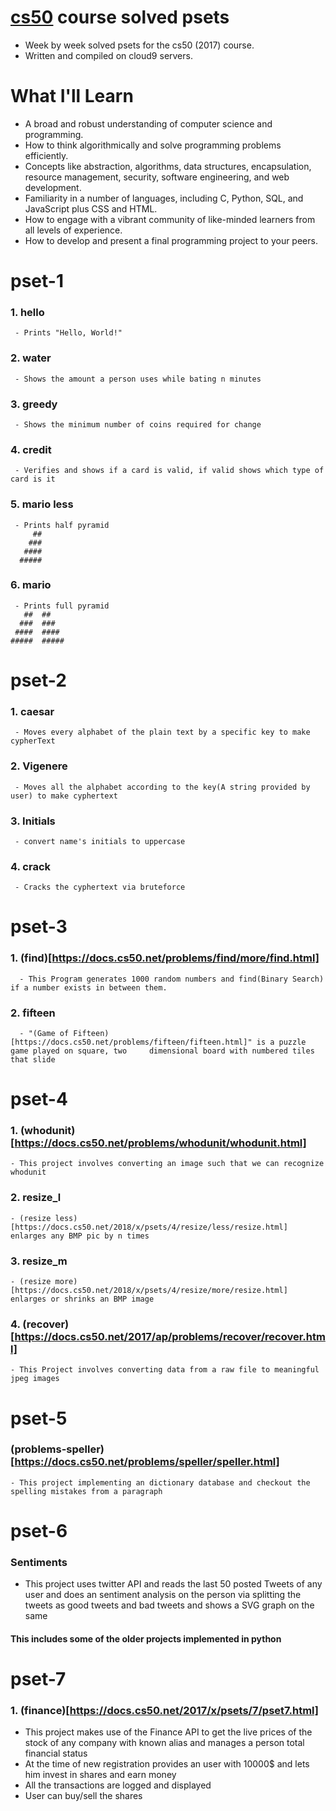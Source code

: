 # [cs50](https://cs50.harvard.edu) course solved psets
* Week by week solved psets for the cs50 (2017) course.
* Written and compiled on cloud9 servers.
# What I'll Learn

- A broad and robust understanding of computer science and programming.
- How to think algorithmically and solve programming problems efficiently.
- Concepts like abstraction, algorithms, data structures, encapsulation, resource management, security, software engineering, and web development.
- Familiarity in a number of languages, including C, Python, SQL, and JavaScript plus CSS and HTML.
- How to engage with a vibrant community of like-minded learners from all levels of experience.
- How to develop and present a final programming project to your peers.
# pset-1
  ### 1. hello
     - Prints "Hello, World!"
  ### 2. water
     - Shows the amount a person uses while bating n minutes
  ### 3. greedy
     - Shows the minimum number of coins required for change
  ### 4. credit
     - Verifies and shows if a card is valid, if valid shows which type of card is it
  ### 5. mario less
     - Prints half pyramid 
         ##
        ###
       ####
      #####
  ### 6. mario
     - Prints full pyramid
       ##  ##
      ###  ###
     ####  ####
    #####  #####

# pset-2
  ### 1. caesar
     - Moves every alphabet of the plain text by a specific key to make cypherText
  ### 2. Vigenere
     - Moves all the alphabet according to the key(A string provided by user) to make cyphertext
  ### 3. Initials
     - convert name's initials to uppercase
  ### 4. crack
     - Cracks the cyphertext via bruteforce

# pset-3
  ### 1. (find)[https://docs.cs50.net/problems/find/more/find.html]
      - This Program generates 1000 random numbers and find(Binary Search) if a number exists in between them.
  ### 2. fifteen
      - "(Game of Fifteen)[https://docs.cs50.net/problems/fifteen/fifteen.html]" is a puzzle game played on square, two     dimensional board with numbered tiles that slide

# pset-4
  ### 1. (whodunit)[https://docs.cs50.net/problems/whodunit/whodunit.html]
    - This project involves converting an image such that we can recognize whodunit
  ### 2. resize_l
    - (resize less)[https://docs.cs50.net/2018/x/psets/4/resize/less/resize.html] enlarges any BMP pic by n times
  ### 3. resize_m
    - (resize more)[https://docs.cs50.net/2018/x/psets/4/resize/more/resize.html] enlarges or shrinks an BMP image
  ### 4. (recover)[https://docs.cs50.net/2017/ap/problems/recover/recover.html]
    - This Project involves converting data from a raw file to meaningful jpeg images

# pset-5
  ### (problems-speller)[https://docs.cs50.net/problems/speller/speller.html]
    - This project implementing an dictionary database and checkout the spelling mistakes from a paragraph

# pset-6
  ### Sentiments
  - This project uses twitter API and reads the last 50 posted Tweets of any user and does an sentiment analysis on the person via splitting the tweets as good tweets and bad tweets and shows a SVG graph on the same
 #### This includes some of the older projects implemented in python 

# pset-7
  ### 1. (finance)[https://docs.cs50.net/2017/x/psets/7/pset7.html]
   - This project makes use of the Finance API to get the live prices of the stock of any company with known alias and manages a person total financial status
   - At the time of new registration provides an user with 10000$ and lets him invest in shares and earn money
   - All the transactions are logged and displayed
   - User can buy/sell the shares
